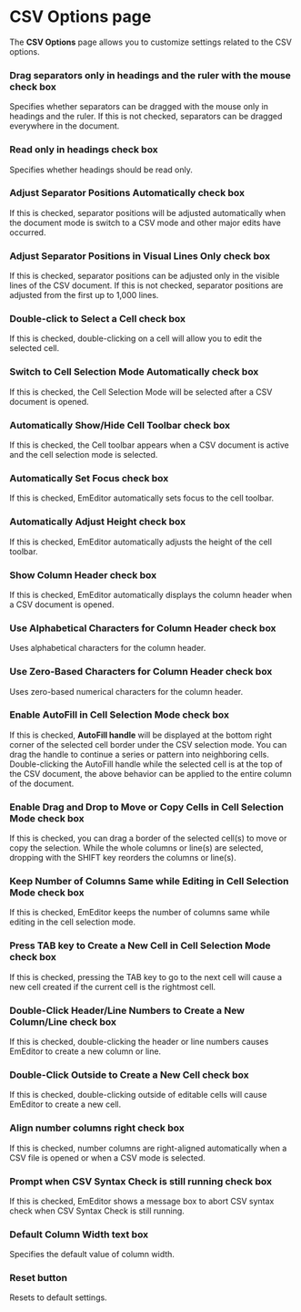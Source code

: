 # CSV Options page

The **CSV Options** page allows you to customize settings related to the CSV options.

### Drag separators only in headings and the ruler with the mouse check box

Specifies whether separators can be dragged with the mouse only in headings and the ruler. If this is not checked, separators can be dragged everywhere in the document.

### Read only in headings check box

Specifies whether headings should be read only.

### Adjust Separator Positions Automatically check box

If this is checked, separator positions will be adjusted automatically when the document mode is switch to a CSV mode and other major edits have occurred.

### Adjust Separator Positions in Visual Lines Only check box

If this is checked, separator positions can be adjusted only in the visible lines of the CSV document. If this is not checked, separator positions are adjusted from the first up to 1,000 lines.

### Double-click to Select a Cell check box

If this is checked, double-clicking on a cell will allow you to edit the selected cell.

### Switch to Cell Selection Mode Automatically check box

If this is checked, the Cell Selection Mode will be selected after a CSV document is opened.

### Automatically Show/Hide Cell Toolbar check box

If this is checked, the Cell toolbar appears when a CSV document is active and the cell selection mode is selected.

### Automatically Set Focus check box

If this is checked, EmEditor automatically sets focus to the cell toolbar.

### Automatically Adjust Height check box

If this is checked, EmEditor automatically adjusts the height of the cell toolbar.

### Show Column Header check box

If this is checked, EmEditor automatically displays the column header when a CSV document is opened.

### Use Alphabetical Characters for Column Header check box

Uses alphabetical characters for the column header.

### Use Zero-Based Characters for Column Header check box

Uses zero-based numerical characters for the column header.

### Enable AutoFill in Cell Selection Mode check box

If this is checked, **AutoFill handle** will be displayed at the bottom right corner of the selected cell border under the CSV selection mode. You can drag the handle to continue a series or pattern into neighboring cells. Double-clicking the AutoFill handle while the selected cell is at the top of the CSV document, the above behavior can be applied to the entire column of the document.

### Enable Drag and Drop to Move or Copy Cells in Cell Selection Mode check box

If this is checked, you can drag a border of the selected cell(s) to move or copy the selection. While the whole columns or line(s) are selected, dropping with the SHIFT key reorders the columns or line(s).

### Keep Number of Columns Same while Editing in Cell Selection Mode check box

If this is checked, EmEditor keeps the number of columns same while editing in the cell selection mode.

### Press TAB key to Create a New Cell in Cell Selection Mode check box

If this is checked, pressing the TAB key to go to the next cell will cause a new cell created if the current cell is the rightmost cell.

### Double-Click Header/Line Numbers to Create a New Column/Line check box

If this is checked, double-clicking the header or line numbers causes EmEditor to create a new column or line.

### Double-Click Outside to Create a New Cell check box

If this is checked, double-clicking outside of editable cells will cause EmEditor to create a new cell.

### Align number columns right check box

If this is checked, number columns are right-aligned automatically when a CSV file is opened or when a CSV mode is selected.

### Prompt when CSV Syntax Check is still running check box

If this is checked, EmEditor shows a message box to abort CSV syntax check when CSV Syntax Check is still running.

### Default Column Width text box

Specifies the default value of column width.

### Reset button

Resets to default settings.
